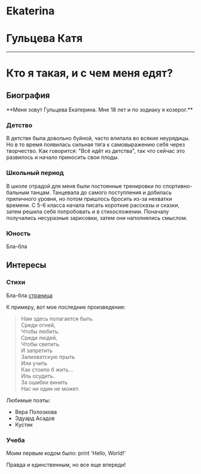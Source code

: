 # Ekaterina
# Гульцева Катя

-------------------

# Кто я такая, и с чем меня едят?
## Биография 

\*\*Меня зовут Гульцева Екатерина. Мне 18 лет и по зодиаку я козерог.\*\* 
### Детство
В детстве была довольно буйной, часто влипала во всякие неурядицы. Но в то время появилась сильная тяга к самовыражению себя через творчество. Как говорится: "Всё идёт из детства", так что сейчас это развилось и начало приносить свои плоды. 
### Школьный период 
В школе отрадой для меня были постоянные тренировки по спортивно-бальным танцам. Танцевала до самого поступления и добилась приличного уровня, но потом пришлось бросить из-за нехватки времени. С 5-6 класса начала писать короткие рассказы и сказки, затем решила себя попробовать и в стихосложении. Поначалу получались несуразные зарисовки, затем они наполнялись смыслом.
### Юность
Бла-бла

## Интересы
### Стихи
Бла-бла
[страница](https://vk.com/away.php?to=https%3A%2F%2Fstihi.ru%2Favtor%2Fgultsevak&post=153646219_2632&cc_key=)  

К примеру, вот мое последние произведение: 
 
> Нам здесь полагается быть.  
> Среди огней,  
> Чтобы любить.  
> Среди людей,  
> Чтобы светить.  
> И запретить  
> Залихватскую прыть  
> Или учить  
> Как стоило б жить...  
> Иль осудить.  
> За ошибки винить  
> Нас ни один не может.  

Любимые поэты:
+ Вера Полозкова
+ Эдуард Асадов
+ Кустик
### Учеба
Моим первым кодом было:
    print 'Hello, World!'    
    
Правда и единственным, но все еще впереди!
